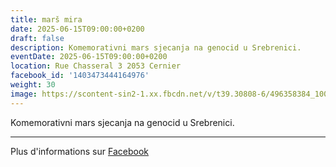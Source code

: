 ```yaml
---
title: marš mira
date: 2025-06-15T09:00:00+0200
draft: false
description: Komemorativni mars sjecanja na genocid u Srebrenici.
eventDate: 2025-06-15T09:00:00+0200
location: Rue Chasseral 3 2053 Cernier
facebook_id: '1403473444164976'
weight: 30
image: https://scontent-sin2-1.xx.fbcdn.net/v/t39.30808-6/496358384_1007574214836511_4806363768185633011_n.jpg?_nc_cat=102&ccb=1-7&_nc_sid=9e60e4&_nc_ohc=dkBTthgq8MMQ7kNvwG2ukJq&_nc_oc=AdkqvnoLJkiMlSf26OwRM_5juDhmxAPeLHsgL6IuKjJHaRiqAGd-4egcKh5FEj3P62k&_nc_zt=23&_nc_ht=scontent-sin2-1.xx&edm=ABTKTjYEAAAA&_nc_gid=DDBJCMzEQ9tk2ES_3tuDHA&oh=00_AfLOOPVp5YCLpPf3EU-3EsPrC62FgG_mKiYBDvSedFhakA&oe=6831AE2E
---
```


Komemorativni mars sjecanja na genocid u Srebrenici.

---

Plus d'informations sur [Facebook](https://facebook.com/events/1403473444164976)